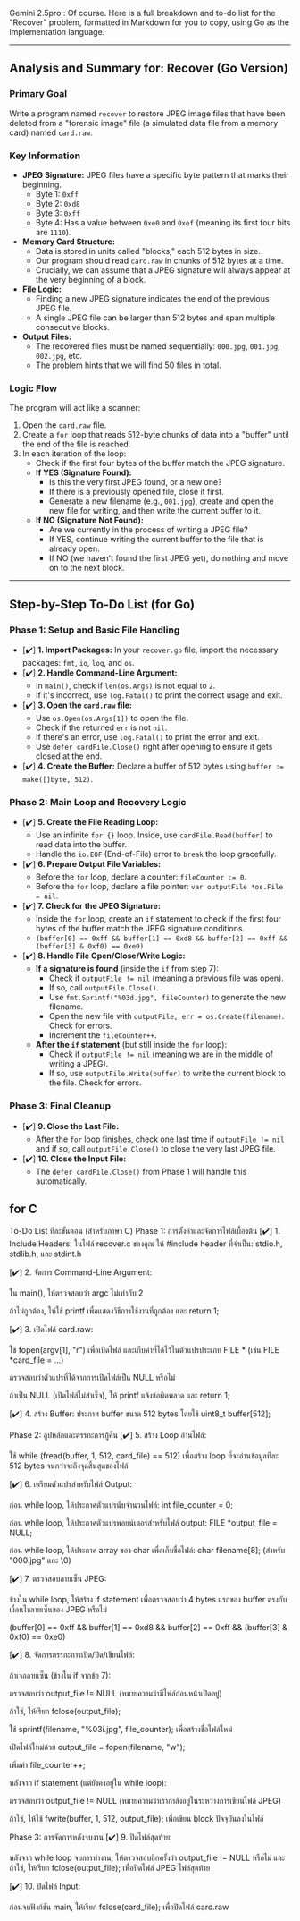 Gemini 2.5pro : Of course. Here is a full breakdown and to-do list for the "Recover" problem, formatted in Markdown for you to copy, using Go as the implementation language.

---

## Analysis and Summary for: Recover (Go Version)

### Primary Goal

Write a program named `recover` to restore JPEG image files that have been deleted from a "forensic image" file (a simulated data file from a memory card) named `card.raw`.

### Key Information

-   **JPEG Signature:** JPEG files have a specific byte pattern that marks their beginning.
    -   Byte 1: `0xff`
    -   Byte 2: `0xd8`
    -   Byte 3: `0xff`
    -   Byte 4: Has a value between `0xe0` and `0xef` (meaning its first four bits are `1110`).
-   **Memory Card Structure:**
    -   Data is stored in units called "blocks," each 512 bytes in size.
    -   Our program should read `card.raw` in chunks of 512 bytes at a time.
    -   Crucially, we can assume that a JPEG signature will always appear at the very beginning of a block.
-   **File Logic:**
    -   Finding a new JPEG signature indicates the end of the previous JPEG file.
    -   A single JPEG file can be larger than 512 bytes and span multiple consecutive blocks.
-   **Output Files:**
    -   The recovered files must be named sequentially: `000.jpg`, `001.jpg`, `002.jpg`, etc.
    -   The problem hints that we will find 50 files in total.

### Logic Flow

The program will act like a scanner:

1.  Open the `card.raw` file.
2.  Create a `for` loop that reads 512-byte chunks of data into a "buffer" until the end of the file is reached.
3.  In each iteration of the loop:
    -   Check if the first four bytes of the buffer match the JPEG signature.
    -   **If YES (Signature Found):**
        -   Is this the very first JPEG found, or a new one?
        -   If there is a previously opened file, close it first.
        -   Generate a new filename (e.g., `001.jpg`), create and open the new file for writing, and then write the current buffer to it.
    -   **If NO (Signature Not Found):**
        -   Are we currently in the process of writing a JPEG file?
        -   If YES, continue writing the current buffer to the file that is already open.
        -   If NO (we haven't found the first JPEG yet), do nothing and move on to the next block.

---

## Step-by-Step To-Do List (for Go)

### Phase 1: Setup and Basic File Handling

-   [✔️] **1. Import Packages:** In your `recover.go` file, import the necessary packages: `fmt`, `io`, `log`, and `os`.
-   [✔️] **2. Handle Command-Line Argument:**
    -   In `main()`, check if `len(os.Args)` is not equal to `2`.
    -   If it's incorrect, use `log.Fatal()` to print the correct usage and exit.
-   [✔️] **3. Open the `card.raw` file:**
    -   Use `os.Open(os.Args[1])` to open the file.
    -   Check if the returned `err` is not `nil`.
    -   If there's an error, use `log.Fatal()` to print the error and exit.
    -   Use `defer cardFile.Close()` right after opening to ensure it gets closed at the end.
-   [✔️] **4. Create the Buffer:** Declare a buffer of 512 bytes using `buffer := make([]byte, 512)`.

### Phase 2: Main Loop and Recovery Logic

-   [✔️] **5. Create the File Reading Loop:**
    -   Use an infinite `for {}` loop. Inside, use `cardFile.Read(buffer)` to read data into the buffer.
    *   Handle the `io.EOF` (End-of-File) error to `break` the loop gracefully.
-   [✔️] **6. Prepare Output File Variables:**
    -   Before the `for` loop, declare a counter: `fileCounter := 0`.
    -   Before the `for` loop, declare a file pointer: `var outputFile *os.File = nil`.
-   [✔️] **7. Check for the JPEG Signature:**
    -   Inside the `for` loop, create an `if` statement to check if the first four bytes of the buffer match the JPEG signature conditions.
    -   `(buffer[0] == 0xff && buffer[1] == 0xd8 && buffer[2] == 0xff && (buffer[3] & 0xf0) == 0xe0)`
-   [✔️] **8. Handle File Open/Close/Write Logic:**
    -   **If a signature is found** (inside the `if` from step 7):
        -   Check if `outputFile != nil` (meaning a previous file was open).
        -   If so, call `outputFile.Close()`.
        -   Use `fmt.Sprintf("%03d.jpg", fileCounter)` to generate the new filename.
        -   Open the new file with `outputFile, err = os.Create(filename)`. Check for errors.
        -   Increment the `fileCounter++`.
    -   **After the `if` statement** (but still inside the `for` loop):
        -   Check if `outputFile != nil` (meaning we are in the middle of writing a JPEG).
        -   If so, use `outputFile.Write(buffer)` to write the current block to the file. Check for errors.

### Phase 3: Final Cleanup

-   [✔️] **9. Close the Last File:**
    -   After the `for` loop finishes, check one last time if `outputFile != nil` and if so, call `outputFile.Close()` to close the very last JPEG file.
-   [✔️] **10. Close the Input File:**
    -   The `defer cardFile.Close()` from Phase 1 will handle this automatically.

## for C

To-Do List ทีละขั้นตอน (สำหรับภาษา C)
Phase 1: การตั้งค่าและจัดการไฟล์เบื้องต้น
[✔️] 1. Include Headers: ในไฟล์ recover.c ของคุณ ให้ #include header ที่จำเป็น: stdio.h, stdlib.h, และ stdint.h

[✔️] 2. จัดการ Command-Line Argument:

ใน main(), ให้ตรวจสอบว่า argc ไม่เท่ากับ 2

ถ้าไม่ถูกต้อง, ให้ใช้ printf เพื่อแสดงวิธีการใช้งานที่ถูกต้อง และ return 1;

[✔️] 3. เปิดไฟล์ card.raw:

ใช้ fopen(argv[1], "r") เพื่อเปิดไฟล์ และเก็บค่าที่ได้ไว้ในตัวแปรประเภท FILE * (เช่น FILE *card_file = ...)

ตรวจสอบว่าตัวแปรที่ได้จากการเปิดไฟล์เป็น NULL หรือไม่

ถ้าเป็น NULL (เปิดไฟล์ไม่สำเร็จ), ให้ printf แจ้งข้อผิดพลาด และ return 1;

[✔️] 4. สร้าง Buffer: ประกาศ buffer ขนาด 512 bytes โดยใช้ uint8_t buffer[512];

Phase 2: ลูปหลักและตรรกะการกู้คืน
[✔️] 5. สร้าง Loop อ่านไฟล์:

ใช้ while (fread(buffer, 1, 512, card_file) == 512) เพื่อสร้าง loop ที่จะอ่านข้อมูลทีละ 512 bytes จนกว่าจะถึงจุดสิ้นสุดของไฟล์

[✔️] 6. เตรียมตัวแปรสำหรับไฟล์ Output:

ก่อน while loop, ให้ประกาศตัวแปรนับจำนวนไฟล์: int file_counter = 0;

ก่อน while loop, ให้ประกาศตัวแปรพอยน์เตอร์สำหรับไฟล์ output: FILE \*output_file = NULL;

ก่อน while loop, ให้ประกาศ array ของ char เพื่อเก็บชื่อไฟล์: char filename[8]; (สำหรับ "000.jpg" และ \0)

[✔️] 7. ตรวจสอบลายเซ็น JPEG:

ข้างใน while loop, ให้สร้าง if statement เพื่อตรวจสอบว่า 4 bytes แรกของ buffer ตรงกับเงื่อนไขลายเซ็นของ JPEG หรือไม่

(buffer[0] == 0xff && buffer[1] == 0xd8 && buffer[2] == 0xff && (buffer[3] & 0xf0) == 0xe0)

[✔️] 8. จัดการตรรกะการเปิด/ปิด/เขียนไฟล์:

ถ้าเจอลายเซ็น (ข้างใน if จากข้อ 7):

ตรวจสอบว่า output_file != NULL (หมายความว่ามีไฟล์ก่อนหน้าเปิดอยู่)

ถ้าใช่, ให้เรียก fclose(output_file);

ใช้ sprintf(filename, "%03i.jpg", file_counter); เพื่อสร้างชื่อไฟล์ใหม่

เปิดไฟล์ใหม่ด้วย output_file = fopen(filename, "w");

เพิ่มค่า file_counter++;

หลังจาก if statement (แต่ยังคงอยู่ใน while loop):

ตรวจสอบว่า output_file != NULL (หมายความว่าเรากำลังอยู่ในระหว่างการเขียนไฟล์ JPEG)

ถ้าใช่, ให้ใช้ fwrite(buffer, 1, 512, output_file); เพื่อเขียน block ปัจจุบันลงในไฟล์

Phase 3: การจัดการหลังจบงาน
[✔️] 9. ปิดไฟล์สุดท้าย:

หลังจาก while loop จบการทำงาน, ให้ตรวจสอบอีกครั้งว่า output_file != NULL หรือไม่ และถ้าใช่, ให้เรียก fclose(output_file); เพื่อปิดไฟล์ JPEG ไฟล์สุดท้าย

[✔️] 10. ปิดไฟล์ Input:

ก่อนจบฟังก์ชัน main, ให้เรียก fclose(card_file); เพื่อปิดไฟล์ card.raw
